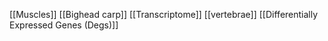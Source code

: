 [[Muscles]]
[[Bighead carp]]
[[Transcriptome]]
[[vertebrae]]
[[Differentially Expressed Genes (Degs)]]
